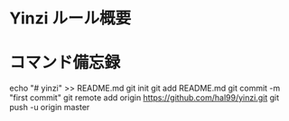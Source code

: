# Yinzi ルール概要











# コマンド備忘録
echo "# yinzi" >> README.md
git init
git add README.md
git commit -m "first commit"
git remote add origin https://github.com/hal99/yinzi.git
git push -u origin master